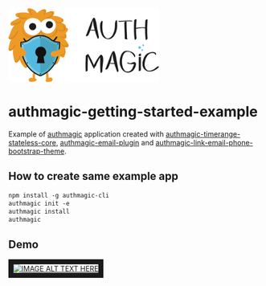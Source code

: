 <img src="https://github.com/authmagic/authmagic/blob/master/docs/images/logo.png?raw=true" width="300px"/>

# authmagic-getting-started-example
Example of <a href="https://github.com/authmagic/authmagic">authmagic</a> application created with <a href="https://github.com/authmagic/authmagic-timerange-stateless-core">authmagic-timerange-stateless-core</a>, <a href="https://github.com/authmagic/authmagic-email-plugin">authmagic-email-plugin</a> and <a href="https://github.com/authmagic/authmagic-link-email-phone-bootstrap-theme">authmagic-link-email-phone-bootstrap-theme</a>.

## How to create same example app
```
npm install -g authmagic-cli
authmagic init -e
authmagic install
authmagic
```

## Demo
<a href="http://www.youtube.com/watch?feature=player_embedded&v=wkNz6LbGZwg" target="_blank"><img src="http://img.youtube.com/vi/wkNz6LbGZwg/0.jpg" alt="IMAGE ALT TEXT HERE" width="480" height="360" border="10" /></a>
